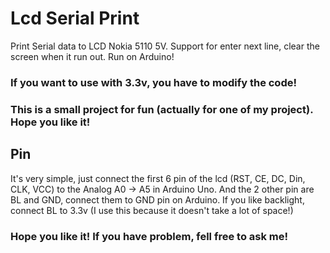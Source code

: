 # Lcd Serial Print
Print Serial data to LCD Nokia 5110 5V. Support for enter next line, clear the screen when it run out. Run on Arduino!
### If you want to use with 3.3v, you have to modify the code!
### This is a small project for fun (actually for one of my project). Hope you like it!
## Pin
It's very simple, just connect the first 6 pin of the lcd (RST, CE, DC, Din, CLK, VCC) to the Analog A0 -> A5 in Arduino Uno. And the 2 other pin are BL and GND, connect them to GND pin on Arduino. If you like backlight, connect BL to 3.3v (I use this because it doesn't take a lot of space!)
### Hope you like it! If you have problem, fell free to ask me!
